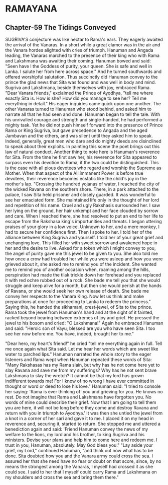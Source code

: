 # RAMAYANA
## Chapter-59 The Tidings Conveyed

SUGRIVA'S conjecture was like nectar to Rama's ears. They eagerly awaited the arrival of the Vanaras. In a short while a great clamor was in the air and the Vanara hordes alighted with cries of triumph. Hanuman and Angada leading, the Vanaras marched to the presence of their king who with Rama and Lakshmana was awaiting their coming. Hanuman bowed and said: "Seen have I the Goddess of purity, your queen. She is safe and well in Lanka. I salute her from here across space." And he turned southwards and offered worshipful salutation. Thus succinctly did Hanuman convey to the prince the glad news that Sita was found and was well in body and mind. Sugriva and Lakshmana, beside themselves with joy, embraced Rama. "Dear Vanara friends," exclaimed the Prince of Ayodhya, "tell me where exactly Sita is. How is she? How did you manage to see her? Tell me everything in detail." His eager inquiries came quick upon one another. The other Vanaras turned to Hanuman who stood behind, and asked him to narrate all that he had seen and done. Hanuman began to tell the tale. With his unrivalled courage and strength and single-handed, he had performed a mighty task. Yet he did not push himself forward into the presence of Prince Rama or King Sugriva, but gave precedence to Angada and the aged Jambavan and the others, and was silent until they asked him to speak. Indeed, generally, great men who dare and do mighty deeds are disinclined to speak about their exploits. In painting this scene the poet brings out this law of natural conduct. Another thing to note here is Hanuman's reverence for Sita. From the time he first saw her, his reverence for Sita appeared to surpass even his devotion to Rama, if the two could be distinguished. This is the case with all pious devotees who regard and worship the Supreme as Mother. When that aspect of the All immanent Power is before true devotees, their reverence becomes ecstatic like the child's joy in the mother's lap. "Crossing the hundred yojanas of water, I reached the city of the wicked Ravana on the southern shore. There, in a park attached to the palace, I saw Sita held prisoner and closely guarded. It was wonderful to see her emaciated form. She maintained life only in the thought of her lord and repetition of his name. Cruel and ugly Rakshasis surrounded her. I saw her lying on the ground, her hair unkempt and her face clouded by sorrow and care. When I reached there, she had resolved to put an end to her life to escape from the Rakshasa king's importunities and threats. I began uttering praises of your glory in a low voice. Unknown to her, and a mere monkey, I had to secure her confidence first. Then I spoke to her. I told her of the alliance between King Sugriva and yourself. I told her of your great grief and unchanging love. This filled her with sweet sorrow and awakened hope in her and the desire to live. Asked for a token which I might convey to you, the angel of purity gave me this jewel to be given to you. She also told me how once a crow had troubled her while you were asleep and how you were grieved about it, she asked me to remind you of the incident. She wanted me to remind you of another occasion when, roaming among the hills, perspiration had made the tilak trickle down her forehead and you replaced it with red ochre rubbed out of a rock. She bade me tell you that she would struggle and keep alive for a month, but then she would perish at the hands of Ravana, or she would seek her own release of death. She bade me convey her respects to the Vanara King. Now let us think and make preparations at once for proceeding to Lanka to redeem the princess." Saying this, he handed the sikhamani, crest-jewel, of Sita to the prince. Rama took the jewel from Hanuman's hand and at the sight of it fainted, racked beyond bearing between extremes of joy and grief. He pressed the jewel to his bosom and cried: "O Lakshmana!" Again he embraced Hanuman and said: "Heroic son of Vayu, blessed are you who have seen Sita. I too see her now before me. You have, indeed, brought her to me."

"Dear hero, my heart's friend!" he cried "tell me everything again in full. Tell me once again what Sita said. Let me hear her words which are sweet like water to parched lips." Hanuman narrated the whole story to the eager listeners and Rama wept when Hanuman repeated these words of Sita: "Many Rakshasas has my Rama slain, but why has he not come here yet to slay Ravana and save me from my sufferings? Why has he not sent brave Lakshmana to slay the wretch? It cannot be that my lord has grown indifferent towards me! For I know of no wrong I have ever committed in thought or word or deed to lose his love." Hanuman said: "I tried to console her saying: 'Rama is ever thinking of' you and grieving for you. He knows no rest. Do not imagine that Rama and Lakshmana have forgotten you. No words of mine could describe their grief. Now that I am going to tell them you are here, it will not be long before they come and destroy Ravana and return with you in triumph to Ayodhya.' It was then she untied the jewel from a knot in a corner of her sari and gave it to me. I placed it on my head in reverence and, securing it, started to return. She stopped me and uttered a benediction again and said: 'Friend Hanuman convey the news of my welfare to the lions, my lord and his brother, to king Sugriva and his ministers. Devise your plans and help him to come here and redeem me. I trust in you, Hanuman, absolutely. May God bless you." "Lay aside your grief, my Lord," continued Hanuman, "and think out now what has to be done. Sita doubted how you and the Vanara army could cross the sea. I assured her that she need have no fear or doubt on that score, since, by no means the strongest among the Vanaras, I myself had crossed it as she could see. I said to her that I myself could carry Rama and Lakshmana on my shoulders and cross the sea and bring them there."